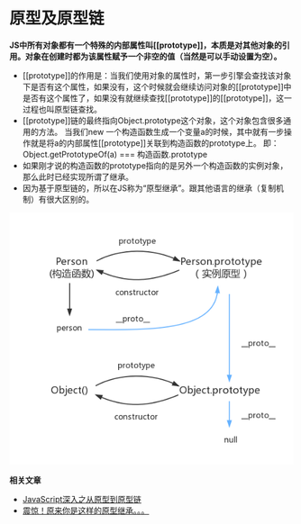 # 原型及原型链

**JS中所有对象都有一个特殊的内部属性叫[[prototype]]，本质是对其他对象的引用。对象在创建时都为该属性赋予一个非空的值（当然是可以手动设置为空）。**
-   [[prototype]]的作用是：当我们使用对象的属性时，第一步引擎会查找该对象下是否有这个属性，如果没有，这个时候就会继续访问对象的[[prototype]]中是否有这个属性了，如果没有就继续查找[[prototype]]的[[prototype]]，这一过程也叫原型链查找。
-   [[prototype]]链的最终指向Object.prototype这个对象，这个对象包含很多通用的方法。
当我们new 一个构造函数生成一个变量a的时候，其中就有一步操作就是将a的内部属性[[prototype]]关联到构造函数的prototype上。
即：Object.getPrototypeOf(a) === 构造函数.prototype
-   如果刚才说的构造函数的prototype指向的是另外一个构造函数的实例对象，那么此时已经实现所谓了继承。
-   因为基于原型链的，所以在JS称为“原型继承”。跟其他语言的继承（复制机制）有很大区别的。

![原型图](../assert/prototype.png)

**相关文章**
* [JavaScript深入之从原型到原型链](https://github.com/mqyqingfeng/Blog/issues/2)
* [震惊！原来你是这样的原型继承。。。](http://www.jianshu.com/p/e858f729bf4c)